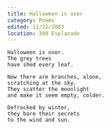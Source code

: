 ```yaml
---
title: Halloween is over
category: Poems
edited: 11/21/2003
location: 380 Esplanade
---
```


    Halloween is over.
    The grey trees
    have shed every leaf.

    Now there are branches, alone,
    scratching at the sky.
    They scatter the moonlight
    and make it seem empty, colder.

    Defrocked by winter,
    they bare their secrets
    to the wind and sun.


